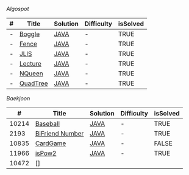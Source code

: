 *Algospot*<br>

| # | Title | Solution | Difficulty | isSolved |
|---| ---| --- | ---| ---|
| - | [Boggle](https://algospot.com/judge/problem/read/BOGGLE) | [JAVA](https://github.com/rtef23/Algorithm/blob/master/Algospot/BoggleGame/MainBoggle.java) | - | TRUE |
| - | [Fence](https://algospot.com/judge/problem/read/FENCE)| [JAVA](https://github.com/rtef23/Algorithm/blob/master/Algospot/FENCE/MainFence.java)| - | TRUE |
| - | [JLIS](https://algospot.com/judge/problem/read/JLIS)| [JAVA](https://github.com/rtef23/Algorithm/blob/master/Algospot/JLIS/MainJLIS.java)| - | TRUE |
| - | [Lecture](https://algospot.com/judge/problem/read/LECTURE)| [JAVA](https://github.com/rtef23/Algorithm/blob/master/Algospot/LECTURE/MainLecture.java)| - | TRUE |
| - | [NQueen](https://algospot.com/judge/problem/read/NQUEEN)| [JAVA](https://github.com/rtef23/Algorithm/blob/master/Algospot/NQueen/MainNQueen.java)| - | TRUE |
| - | [QuadTree](https://algospot.com/judge/problem/read/QUADTREE)| [JAVA](https://github.com/rtef23/Algorithm/blob/master/Algospot/QuodTree/MainQuod.java)| - | TRUE |


*Baekjoon*<br>

| # | Title | Solution | Difficulty | isSolved |
|---| ---| --- | ---| ---|
| 10214 | [Baseball](https://acmicpc.net/problem/10214) | [JAVA](https://github.com/rtef23/Algorithm/blob/master/BaekJoon/BaseBall/MainBaseBall.java) | - | TRUE |
| 2193 | [BiFriend Number](https://acmicpc.net/problem/2193)| [JAVA](https://github.com/rtef23/Algorithm/blob/master/BaekJoon/BiFriendNum/MainPro2193.java)| - | TRUE |
| 10835 | [CardGame](https://acmicpc.net/problem/10835)| [JAVA](https://github.com/rtef23/Algorithm/blob/master/BaekJoon/CardGame/MainPro10835.java)| - | FALSE |
| 11966 | [isPow2](https://acmicpc.net/problem/11966)| [JAVA](https://github.com/rtef23/Algorithm/blob/master/BaekJoon/Chk2Pow2/MainPro11966.java)| - | TRUE|
| 10472 | []||||
